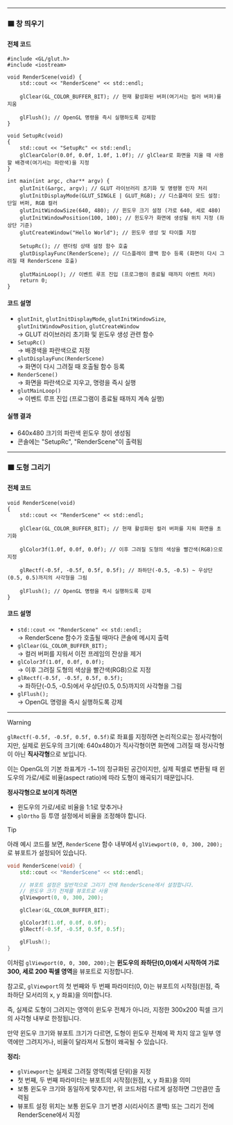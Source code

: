 
---

### 🟦 창 띄우기

#### 전체 코드

~~~
#include <GL/glut.h>
#include <iostream>

void RenderScene(void) {
    std::cout << "RenderScene" << std::endl;

    glClear(GL_COLOR_BUFFER_BIT); // 현재 활성화된 버퍼(여기서는 컬러 버퍼)를 지움

    glFlush(); // OpenGL 명령을 즉시 실행하도록 강제함
}

void SetupRc(void)
{
    std::cout << "SetupRc" << std::endl;
    glClearColor(0.0f, 0.0f, 1.0f, 1.0f); // glClear로 화면을 지울 때 사용할 배경색(여기서는 파란색)을 지정
}

int main(int argc, char** argv) {
    glutInit(&argc, argv); // GLUT 라이브러리 초기화 및 명령행 인자 처리
    glutInitDisplayMode(GLUT_SINGLE | GLUT_RGB); // 디스플레이 모드 설정: 단일 버퍼, RGB 컬러
    glutInitWindowSize(640, 480); // 윈도우 크기 설정 (가로 640, 세로 480)
    glutInitWindowPosition(100, 100); // 윈도우가 화면에 생성될 위치 지정 (좌상단 기준)
    glutCreateWindow("Hello World"); // 윈도우 생성 및 타이틀 지정

    SetupRc(); // 렌더링 상태 설정 함수 호출
    glutDisplayFunc(RenderScene); // 디스플레이 콜백 함수 등록 (화면이 다시 그려질 때 RenderScene 호출)

    glutMainLoop(); // 이벤트 루프 진입 (프로그램이 종료될 때까지 이벤트 처리)
    return 0;
}
~~~

#### 코드 설명

- `glutInit`, `glutInitDisplayMode`, `glutInitWindowSize`, `glutInitWindowPosition`, `glutCreateWindow`  
  → GLUT 라이브러리 초기화 및 윈도우 생성 관련 함수  
- `SetupRc()`  
  → 배경색을 파란색으로 지정  
- `glutDisplayFunc(RenderScene)`  
  → 화면이 다시 그려질 때 호출될 함수 등록  
- `RenderScene()`  
  → 화면을 파란색으로 지우고, 명령을 즉시 실행  
- `glutMainLoop()`  
  → 이벤트 루프 진입 (프로그램이 종료될 때까지 계속 실행)

#### 실행 결과

- 640x480 크기의 파란색 윈도우 창이 생성됨  
- 콘솔에는 "SetupRc", "RenderScene"이 출력됨

---

### 🟧 도형 그리기

#### 전체 코드

~~~
void RenderScene(void)
{
    std::cout << "RenderScene" << std::endl;

    glClear(GL_COLOR_BUFFER_BIT); // 현재 활성화된 컬러 버퍼를 지워 화면을 초기화

    glColor3f(1.0f, 0.0f, 0.0f); // 이후 그려질 도형의 색상을 빨간색(RGB)으로 지정

    glRectf(-0.5f, -0.5f, 0.5f, 0.5f); // 좌하단(-0.5, -0.5) ~ 우상단(0.5, 0.5)까지의 사각형을 그림

    glFlush(); // OpenGL 명령을 즉시 실행하도록 강제
}
~~~

#### 코드 설명

- `std::cout << "RenderScene" << std::endl;`  
  → RenderScene 함수가 호출될 때마다 콘솔에 메시지 출력  
- `glClear(GL_COLOR_BUFFER_BIT);`  
  → 컬러 버퍼를 지워서 이전 프레임의 잔상을 제거  
- `glColor3f(1.0f, 0.0f, 0.0f);`  
  → 이후 그려질 도형의 색상을 빨간색(RGB)으로 지정  
- `glRectf(-0.5f, -0.5f, 0.5f, 0.5f);`  
  → 좌하단(-0.5, -0.5)에서 우상단(0.5, 0.5)까지의 사각형을 그림  
- `glFlush();`  
  → OpenGL 명령을 즉시 실행하도록 강제  

---
> [!warning]  
> `glRectf(-0.5f, -0.5f, 0.5f, 0.5f)`로 좌표를 지정하면 논리적으로는 정사각형이지만, 실제로 윈도우의 크기(예: 640x480)가 직사각형이면 화면에 그려질 때 정사각형이 아닌 **직사각형**으로 보입니다.  
>  
> 이는 OpenGL의 기본 좌표계가 -1~1의 정규화된 공간이지만, 실제 픽셀로 변환될 때 윈도우의 가로/세로 비율(aspect ratio)에 따라 도형이 왜곡되기 때문입니다.  
>  
> **정사각형으로 보이게 하려면**  
> - 윈도우의 가로/세로 비율을 1:1로 맞추거나  
> - `glOrtho` 등 투영 설정에서 비율을 조정해야 합니다.


> [!tip]  
> 아래 예시 코드를 보면, `RenderScene` 함수 내부에서 `glViewport(0, 0, 300, 200);`로 뷰포트가 설정되어 있습니다.  
>  
> ```cpp
> void RenderScene(void) {
>     std::cout << "RenderScene" << std::endl;
> 
>     // 뷰포트 설정은 일반적으로 그리기 전에 RenderScene에서 설정합니다.
>     // 윈도우 크기 전체를 뷰포트로 사용
>     glViewport(0, 0, 300, 200);
> 
>     glClear(GL_COLOR_BUFFER_BIT);
> 
>     glColor3f(1.0f, 0.0f, 0.0f);
>     glRectf(-0.5f, -0.5f, 0.5f, 0.5f);
> 
>     glFlush();
> }
> ```
>  
> 이처럼 `glViewport(0, 0, 300, 200);`는 **윈도우의 좌하단(0,0)에서 시작하여 가로 300, 세로 200 픽셀 영역**을 뷰포트로 지정합니다.  
>  
> 참고로, `glViewport`의 첫 번째와 두 번째 파라미터(0, 0)는 뷰포트의 시작점(원점, 즉 좌하단 모서리의 x, y 좌표)을 의미합니다.  
>  
> 즉, 실제로 도형이 그려지는 영역이 윈도우 전체가 아니라, 지정한 300x200 픽셀 크기의 사각형 내부로 한정됩니다.  
>  
> 만약 윈도우 크기와 뷰포트 크기가 다르면, 도형이 윈도우 전체에 꽉 차지 않고 일부 영역에만 그려지거나, 비율이 달라져서 도형이 왜곡될 수 있습니다.  
>  
> **정리:**  
> - `glViewport`는 실제로 그려질 영역(픽셀 단위)을 지정  
> - 첫 번째, 두 번째 파라미터는 뷰포트의 시작점(원점, x, y 좌표)을 의미  
> - 보통 윈도우 크기와 동일하게 맞추지만, 위 코드처럼 다르게 설정하면 그만큼만 출력됨  
> - 뷰포트 설정 위치는 보통 윈도우 크기 변경 시(리사이즈 콜백) 또는 그리기 전에 RenderScene에서 지정  
